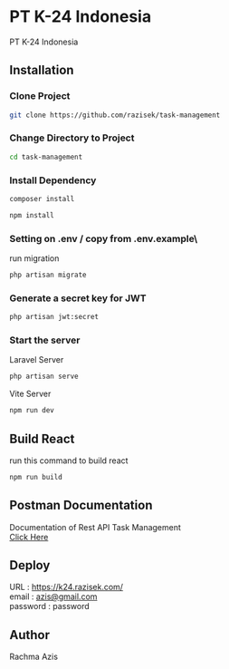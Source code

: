
# PT K-24 Indonesia

PT K-24 Indonesia

## Installation
### Clone Project
```sh
git clone https://github.com/razisek/task-management
```
### Change Directory to Project
```sh
cd task-management
```
### Install Dependency
```sh
composer install
```
```sh
npm install
```
### Setting on .env / copy from .env.example\
run migration
```sh
php artisan migrate
```
### Generate a secret key for JWT
```sh
php artisan jwt:secret
```
### Start the server
Laravel Server
```sh
php artisan serve
```
Vite Server
```sh
npm run dev
```
## Build React
run this command to build react

```sh
npm run build
```
## Postman Documentation
Documentation of Rest API Task Management\
[Click Here](https://restless-trinity-40572.postman.co/workspace/K24-Technical-Test~3c9ee81f-c03b-4c1c-991b-30de1039e037/collection/8663357-40003a5d-47d1-449e-abde-20959a141e81?action=share&creator=8663357)

## Deploy
URL : https://k24.razisek.com/ \
email : azis@gmail.com \
password : password

## Author
Rachma Azis